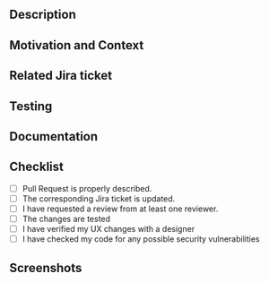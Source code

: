 <!--- Provide a general summary of your changes in the Title above prefixed with jira ticket number -->

## Description
<!--- Describe your changes -->

## Motivation and Context
<!--- Why is this change required? What problem does it solve? -->

## Related Jira ticket
<!--- Is there a Jira ticket for this change, if not - should there be? -->
<!--- If working on a new feature or change, please discuss it in an ticket first -->
<!--- If fixing a bug, there should be an ticket describing it with steps to reproduce -->
<!--- Please link to the ticket here: -->

## Testing
<!--- Step by step instructions on how to test it, including environment setup -->
<!--- Also please describe in detail how you tested your changes. -->
<!--- see how your change affects other areas of the code, etc. -->

## Documentation
<!--- Is the change documented or should it be?, link the relevant wiki/confluence page here. -->

## Checklist
<!--- Go over all the following points, and put an `x` in all the boxes that apply. -->
- [ ] Pull Request is properly described.
- [ ] The corresponding Jira ticket is updated.
- [ ] I have requested a review from at least one reviewer.
- [ ] The changes are tested
- [ ] I have verified my UX changes with a designer
- [ ] I have checked my code for any possible security vulnerabilities

## Screenshots
<!--- If there is a visual element to the PR please share screenshots -->
<!--- Remember the saying "one picture says the same as a 1000 words". -->